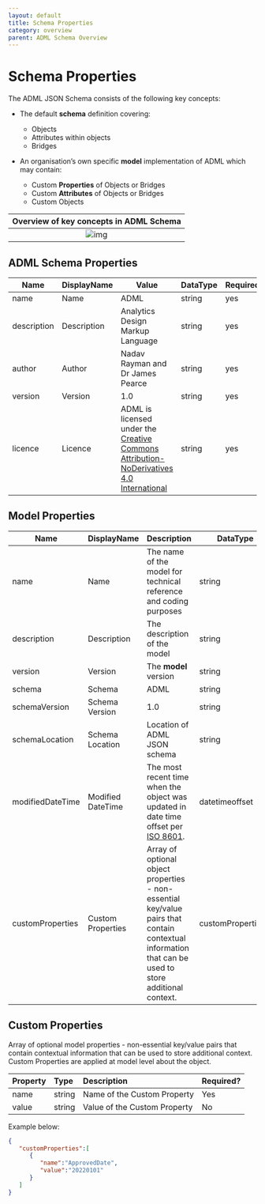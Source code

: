 ```yaml
---
layout: default
title: Schema Properties
category: overview
parent: ADML Schema Overview
---
```

# Schema Properties

The ADML JSON Schema consists of the following key concepts:

- The default **schema** definition covering:
  - Objects
  - Attributes within objects
  - Bridges

- An organisation’s own specific **model** implementation of ADML which may contain:
  - Custom **Properties** of Objects or Bridges
  - Custom **Attributes** of Objects or Bridges
  - Custom Objects

|           Overview of key concepts in ADML Schema            |
| :----------------------------------------------------------: |
| ![img](https://documents.lucid.app/documents/4c72abb9-558c-40a0-a7d1-7f266d40a1a4/pages/dHmNJfV-~DcX?a=13041&x=1765&y=-3857&w=1650&h=1244&store=1&accept=image%2F*&auth=LCA%205f031a4e8fc64e2e2bc89127ed2f2f016933e27d-ts%3D1643265256) |



## ADML Schema Properties

| Name        | DisplayName | Value                                                        | DataType | Required? | Predefined |
| ----------- | ----------- | ------------------------------------------------------------ | -------- | --------- | ---------- |
| name        | Name        | ADML                                                         | string   | yes       | yes        |
| description | Description | Analytics Design Markup Language                             | string   | yes       | yes        |
| author      | Author      | Nadav Rayman and Dr James Pearce                             | string   | yes       | yes        |
| version     | Version     | 1.0                                                          | string   | yes       | yes        |
| licence     | Licence     | ADML is licensed under the [Creative Commons Attribution-NoDerivatives 4.0 International](https://creativecommons.org/licenses/by-nd/4.0/legalcode) | string   | yes       | yes        |



## Model Properties 

| Name             | DisplayName       | Description                                                  | DataType           | Required? | Predefined |
| ---------------- | ----------------- | ------------------------------------------------------------ | ------------------ | --------- | ---------- |
| name             | Name              | The name of the model for technical reference and coding purposes | string             | no        | no         |
| description      | Description       | The description of the model                                 | string             | no        | no         |
| version          | Version           | The **model** version                                        | string             | no        | no         |
| schema           | Schema            | ADML                                                         | string             | yes       | yes        |
| schemaVersion    | Schema Version    | 1.0                                                          | string             | yes       | yes        |
| schemaLocation   | Schema Location   | Location of ADML JSON schema                                 | string             | yes       | yes        |
| modifiedDateTime | Modified DateTime | The most recent time when the object was updated in date time offset per [ISO 8601](https://www.wikipedia.org/wiki/ISO_8601). | datetimeoffset     | no        | no         |
| customProperties | Custom Properties | Array of optional object properties - non-essential key/value pairs that contain contextual information that can be used to store additional context. | customProperties[] | no        | no         |



## Custom Properties

Array of optional model properties - non-essential key/value pairs that contain contextual information that can be used to store additional context. Custom Properties are applied at model level about the object.

| Property | Type   | Description                  | Required? |
| :------- | :----- | :--------------------------- | :-------- |
| name     | string | Name of the Custom Property  | Yes       |
| value    | string | Value of the Custom Property | No        |



Example below:

```json
{
   "customProperties":[
      {
         "name":"ApprovedDate",
         "value":"20220101"
      }
   ]
}




```







